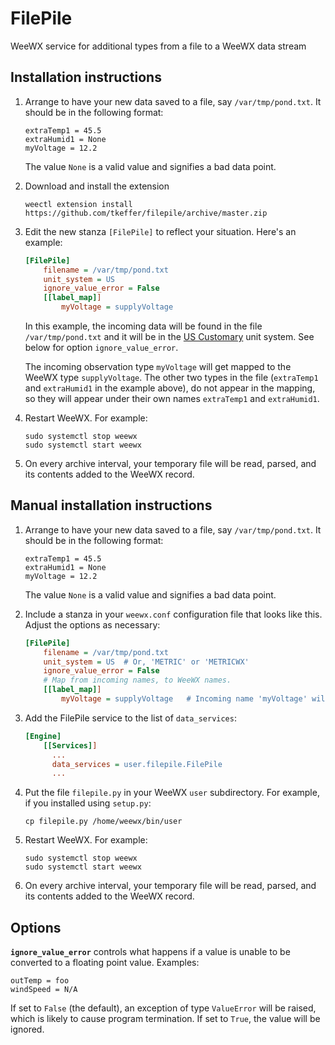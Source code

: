 # FilePile
WeeWX service for additional types from a file to a WeeWX data stream

## Installation instructions

1. Arrange to have your new data saved to a file, say `/var/tmp/pond.txt`. It should be in the following
format:

    ```
    extraTemp1 = 45.5
    extraHumid1 = None
    myVoltage = 12.2
    ```
    
    The value `None` is a valid value and signifies a bad data point.
    
2. Download and install the extension

    ```shell
    weectl extension install https://github.com/tkeffer/filepile/archive/master.zip
    ```

3. Edit the new stanza `[FilePile]` to reflect your situation. Here's an example:

   ```ini
   [FilePile]
       filename = /var/tmp/pond.txt
       unit_system = US
       ignore_value_error = False   
       [[label_map]]
           myVoltage = supplyVoltage
   ```
   In this example, the incoming data will be found in the file `/var/tmp/pond.txt` and it
will be in the [US Customary](http://weewx.com/docs/customizing.htm#units) unit system. See
   below for option `ignore_value_error`.

   The incoming observation type `myVoltage` will get mapped to the WeeWX type `supplyVoltage`. The
other two types in the file (`extraTemp1` and `extraHumid1` in the example above), do not appear in the mapping, so
they will appear under their own names `extraTemp1` and `extraHumid1`.

4. Restart WeeWX. For example:

   ```shell
   sudo systemctl stop weewx
   sudo systemctl start weewx
   ```

5. On every archive interval, your temporary file will be read, parsed,
and its contents added to the WeeWX record. 


## Manual installation instructions

1. Arrange to have your new data saved to a file, say `/var/tmp/pond.txt`. It should be in the following
format:

    ```
    extraTemp1 = 45.5
    extraHumid1 = None
    myVoltage = 12.2
    ```
    
    The value `None` is a valid value and signifies a bad data point.
    
2. Include a stanza in your `weewx.conf` configuration file that looks like this. Adjust
the options as necessary:

    ```ini
    [FilePile]
        filename = /var/tmp/pond.txt
        unit_system = US  # Or, 'METRIC' or 'METRICWX'
        ignore_value_error = False
        # Map from incoming names, to WeeWX names.
        [[label_map]]
            myVoltage = supplyVoltage   # Incoming name 'myVoltage' will get mapped to 'supplyVoltage'
    ``` 

3. Add the FilePile service to the list of `data_services`:

    ```ini
    [Engine]
        [[Services]]
          ...
          data_services = user.filepile.FilePile
          ...
    
4. Put the file `filepile.py` in your WeeWX `user` subdirectory.
For example, if you installed using `setup.py`:

    ```shell
    cp filepile.py /home/weewx/bin/user
    ```

5. Restart WeeWX. For example:

   ```shell
   sudo systemctl stop weewx
   sudo systemctl start weewx
   ```

6. On every archive interval, your temporary file will be read, parsed,
and its contents added to the WeeWX record. 

## Options

**`ignore_value_error`** controls what happens if a value is unable to be converted
to a floating point value. Examples:

    outTemp = foo
    windSpeed = N/A

If set to `False` (the default), an exception of type `ValueError` will be raised, which is likely to cause program
termination. If set to `True`, the value will be ignored.
